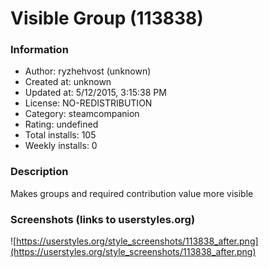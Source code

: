 # Visible Group (113838)

### Information
- Author: ryzhehvost (unknown)
- Created at: unknown
- Updated at: 5/12/2015, 3:15:38 PM
- License: NO-REDISTRIBUTION
- Category: steamcompanion
- Rating: undefined
- Total installs: 105
- Weekly installs: 0


### Description
Makes groups and required contribution value more visible


### Screenshots (links to userstyles.org)
![https://userstyles.org/style_screenshots/113838_after.png](https://userstyles.org/style_screenshots/113838_after.png)


